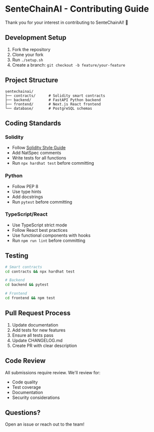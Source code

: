 # SenteChainAI - Contributing Guide

Thank you for your interest in contributing to SenteChainAI! 🎉

## Development Setup

1. Fork the repository
2. Clone your fork
3. Run `./setup.sh`
4. Create a branch: `git checkout -b feature/your-feature`

## Project Structure

```
sentechainai/
├── contracts/      # Solidity smart contracts
├── backend/        # FastAPI Python backend
├── frontend/       # Next.js React frontend
└── database/       # PostgreSQL schemas
```

## Coding Standards

### Solidity
- Follow [Solidity Style Guide](https://docs.soliditylang.org/en/latest/style-guide.html)
- Add NatSpec comments
- Write tests for all functions
- Run `npx hardhat test` before committing

### Python
- Follow PEP 8
- Use type hints
- Add docstrings
- Run `pytest` before committing

### TypeScript/React
- Use TypeScript strict mode
- Follow React best practices
- Use functional components with hooks
- Run `npm run lint` before committing

## Testing

```bash
# Smart contracts
cd contracts && npx hardhat test

# Backend
cd backend && pytest

# Frontend
cd frontend && npm test
```

## Pull Request Process

1. Update documentation
2. Add tests for new features
3. Ensure all tests pass
4. Update CHANGELOG.md
5. Create PR with clear description

## Code Review

All submissions require review. We'll review for:
- Code quality
- Test coverage
- Documentation
- Security considerations

## Questions?

Open an issue or reach out to the team!
